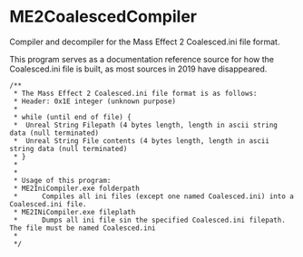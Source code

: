 # ME2CoalescedCompiler
Compiler and decompiler for the Mass Effect 2 Coalesced.ini file format.

This program serves as a documentation reference source for how the Coalesced.ini file is built, as most sources in 2019 have disappeared.

    /**
     * The Mass Effect 2 Coalesced.ini file format is as follows:
     * Header: 0x1E integer (unknown purpose)
     * 
     * while (until end of file) {
     *  Unreal String Filepath (4 bytes length, length in ascii string data (null terminated)
     *  Unreal String File contents (4 bytes length, length in ascii string data (null terminated)
     * }
     *
     *
     * Usage of this program:
     * ME2IniCompiler.exe folderpath
     *      Compiles all ini files (except one named Coalesced.ini) into a Coalesced.ini file.
     * ME2INiCompiler.exe fileplath
     *      Dumps all ini file sin the specified Coalesced.ini filepath. The file must be named Coalesced.ini
     * 
     */
